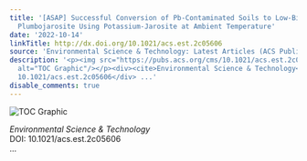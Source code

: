 ```yaml
---
title: '[ASAP] Successful Conversion of Pb-Contaminated Soils to Low-Bioaccessibility
  Plumbojarosite Using Potassium-Jarosite at Ambient Temperature'
date: '2022-10-14'
linkTitle: http://dx.doi.org/10.1021/acs.est.2c05606
source: 'Environmental Science & Technology: Latest Articles (ACS Publications)'
description: '<p><img src="https://pubs.acs.org/cms/10.1021/acs.est.2c05606/asset/images/medium/es2c05606_0006.gif"
  alt="TOC Graphic"/></p><div><cite>Environmental Science & Technology</cite></div><div>DOI:
  10.1021/acs.est.2c05606</div> ...'
disable_comments: true
---
```

<p><img src="https://pubs.acs.org/cms/10.1021/acs.est.2c05606/asset/images/medium/es2c05606_0006.gif" alt="TOC Graphic"/></p><div><cite>Environmental Science & Technology</cite></div><div>DOI: 10.1021/acs.est.2c05606</div> ...